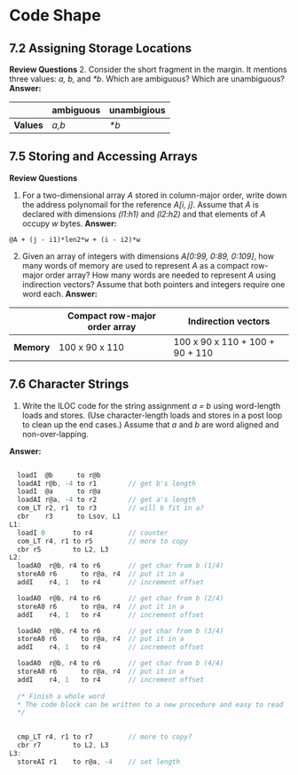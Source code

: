 # Code Shape
## 7.2 Assigning Storage Locations
**Review Questions**
2. Consider the short fragment in the margin. It mentions three values: _a, b,_ and _*b_. Which are ambiguous? Which are unambiguous?
**Answer:**

||ambiguous|unambigious|
|-|-|-|
|**Values** |_a,b_|_*b_ |

## 7.5 Storing and Accessing Arrays
**Review Questions**
1. For a two-dimensional array _A_ stored in column-major order, write down the address polynomail for the reference _A[i, j]_. Assume that _A_ is declared with dimensions _(l1:h1)_ and _(l2:h2)_ and that elements of _A_ occupy _w_ bytes.
**Answer:**

```
@A + (j - i1)*len2*w + (i - i2)*w
```

2. Given an array of integers with dimensions _A[0:99, 0:89, 0:109]_, how many words of memory are used to represent _A_ as a compact row-major order array? How many words are needed to represent _A_ using indirection vectors? Assume that both pointers and integers require one word each.
**Answer:**


||Compact row-major order array|Indirection vectors|
|-:|-|-|
|**Memory** |100 x 90 x 110| 100 x 90 x 110 + 100 + 90 + 110|

## 7.6 Character Strings
1. Write the ILOC code for the string assignment _a = b_ using word-length loads and stores. (Use character-length loads and stores in a post loop to clean up the end cases.) Assume that _a_ and _b_ are word aligned and non-over-lapping.

**Answer:**

```C

  loadI  @b      to r@b
  loadAI r@b, -4 to r1        // get b's length
  loadI  @a      to r@a
  loadAI r@a, -4 to r2        // get a's length
  com_LT r2, r1  to r3        // will b fit in a?
  cbr    r3      to Lsov, L1
L1:
  loadI 0       to r4         // counter
  com_LT r4, r1 to r5         // more to copy
  cbr r5        to L2, L3
L2:
  loadA0  r@b, r4 to r6       // get char from b (1/4)
  storeA0 r6      to r@a, r4  // put it in a
  addI    r4, 1   to r4       // increment offset

  loadA0  r@b, r4 to r6       // get char from b (2/4)
  storeA0 r6      to r@a, r4  // put it in a
  addI    r4, 1   to r4       // increment offset

  loadA0  r@b, r4 to r6       // get char from b (3/4)
  storeA0 r6      to r@a, r4  // put it in a
  addI    r4, 1   to r4       // increment offset

  loadA0  r@b, r4 to r6       // get char from b (4/4)
  storeA0 r6      to r@a, r4  // put it in a
  addI    r4, 1   to r4       // increment offset
  
  /* Finish a whole word
  * The code block can be written to a new procedure and easy to read
  */
  

  cmp_LT r4, r1 to r7         // more to copy?
  cbr r7        to L2, L3
L3:
  storeAI r1    to r@a, -4    // set length
```
